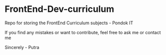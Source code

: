 # FrontEnd-Dev-curriculum
Repo for storing the FrontEnd Curriculum subjects - Pondok IT

If you find any mistakes or want to contribute, feel free to ask me or contact me

Sincerely - Putra
